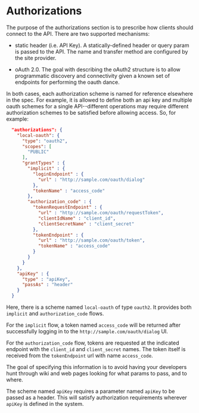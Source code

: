 Authorizations
==========

The purpose of the authorizations section is to prescribe how clients should connect to the API.  There are two supported mechanisms:

* static header (i.e. API Key).  A statically-defined header or query param is passed to the API.  The name and transfer method are configured by the site provider.

* oAuth 2.0.  The goal with describing the oAuth2 structure is to allow programmatic discovery and connectivity given a known set of endpoints for performing the oauth dance.

In both cases, each authorization scheme is named for reference elsewhere in the spec.  For example, it is allowed to define both an api key and multiple oauth schemes for a single API--different operations may require different authorization schemes to be satisfied before allowing access.  So, for example:

```json
  "authorizations": {
    "local-oauth": {
      "type": "oauth2",
      "scopes": [
        "PUBLIC"
      ],
      "grantTypes" : {
        "implicit" : {
          "loginEndpoint" : {
            "url" : "http://sample.com/oauth/dialog"
          },
          "tokenName" : "access_code"
        },
        "authorization_code" : {
          "tokenRequestEndpoint" : {
            "url" : "http://sample.com/oauth/requestToken",
            "clientIdName" : "client_id",
            "clientSecretName" : "client_secret"
          },
          "tokenEndpoint" : {
            "url" : "http://sample.com/oauth/token",
            "tokenName" : "access_code"
          }
        }
      }
    },
    "apiKey" : {
      "type" : "apiKey",
      "passAs" : "header"
    }
  }
```

Here, there is a scheme named `local-oauth` of type `oauth2`.  It provides both `implicit` and `authorization_code` flows.

For the `implicit` flow, a token named `access_code` will be returned after successfully logging in to the `http://sample.com/oauth/dialog` UI.

For the `authorization_code` flow, tokens are requested at the indicated endpoint with the `client_id` and `client_secret` names.  The token itself is received from the `tokenEndpoint` url with name `access_code`.

The goal of specifying this information is to avoid having your developers hunt through wiki and web pages looking for what params to pass, and to where.

The scheme named `apiKey` requires a parameter named `apiKey` to be passed as a header.  This will satisfy authorization requirements wherever `apiKey` is defined in the system.